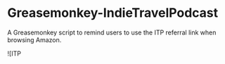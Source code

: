 Greasemonkey-IndieTravelPodcast
===============================

A Greasemonkey script to remind users to use the ITP referral link when browsing Amazon.

![ITP 
